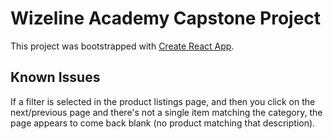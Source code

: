 # Wizeline Academy Capstone Project

This project was bootstrapped with [Create React App](https://github.com/facebook/create-react-app).

## Known Issues

If a filter is selected in the product listings page, and then you click on the next/previous page and there's not a single item matching the category, the page appears to come back blank (no product matching that description).
